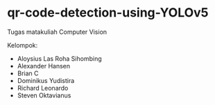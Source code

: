 # qr-code-detection-using-YOLOv5
Tugas matakuliah Computer Vision

Kelompok:
- Aloysius Las Roha Sihombing
- Alexander Hansen
- Brian C
- Dominikus Yudistira
- Richard Leonardo
- Steven Oktavianus
